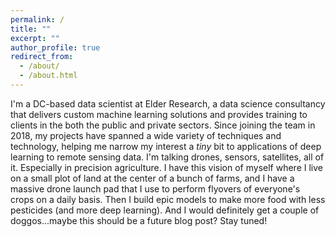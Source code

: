 ```yaml
---
permalink: /
title: ""
excerpt: ""
author_profile: true
redirect_from: 
  - /about/
  - /about.html
---
```


I'm a DC-based data scientist at Elder Research, a data science consultancy that delivers custom machine learning solutions and provides training to clients in the both the public and private sectors. Since joining the team in 2018, my projects have spanned a wide variety of techniques and technology, helping me narrow my interest a _tiny_ bit to applications of deep learning to remote sensing data. I'm talking drones, sensors, satellites, all of it. Especially in precision agriculture. I have this vision of myself where I live on a small plot of land at the center of a bunch of farms, and I have a massive drone launch pad that I use to perform flyovers of everyone's crops on a daily basis. Then I build epic models to make more food with less pesticides (and more deep learning). And I would definitely get a couple of doggos...maybe this should be a future blog post? Stay tuned!